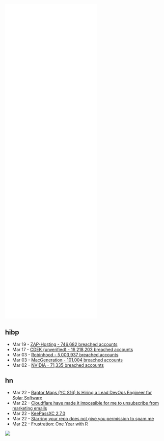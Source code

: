 ![Metrics](https://raw.githubusercontent.com/phixion/phixion/master/metrics.svg)

## hibp

<!--
for https://github.com/phixion/phixion/blob/main/.github/workflows/feeds.yml
-->
<!--START_SECTION:haveibeenpwnd-->
- Mar 19 - [ZAP-Hosting - 746,682 breached accounts](https://haveibeenpwned.com/PwnedWebsites#ZAPHosting)
- Mar 17 - [CDEK (unverified) - 19,218,203 breached accounts](https://haveibeenpwned.com/PwnedWebsites#CDEK)
- Mar 03 - [Robinhood - 5,003,937 breached accounts](https://haveibeenpwned.com/PwnedWebsites#Robinhood)
- Mar 03 - [MacGeneration - 101,004 breached accounts](https://haveibeenpwned.com/PwnedWebsites#MacGeneration)
- Mar 02 - [NVIDIA - 71,335 breached accounts](https://haveibeenpwned.com/PwnedWebsites#NVIDIA)
<!--END_SECTION:haveibeenpwnd-->

## hn

<!--
for https://github.com/phixion/phixion/blob/main/.github/workflows/feeds.yml
-->
<!--START_SECTION:hn-->
- Mar 22 - [Raptor Maps (YC S16) Is Hiring a Lead DevOps Engineer for Solar Software](https://jobs.lever.co/RaptorMaps/fd02133c-138e-4926-9f75-875233e1d1f7)
- Mar 22 - [Cloudflare have made it impossible for me to unsubscribe from marketing emails](https://news.ycombinator.com/item?id=30764757)
- Mar 22 - [KeePassXC 2.7.0](https://keepassxc.org/blog/2022-03-21-2.7.0-released//)
- Mar 22 - [Starring your repo does not give you permission to spam me](https://github.com/browserless/chrome/issues/2234)
- Mar 22 - [Frustration: One Year with R](https://github.com/ReeceGoding/Frustration-One-Year-With-R)
<!--END_SECTION:hn-->

<!--
for https://yhype.me
-->
![](https://hit.yhype.me/github/profile?user_id=13013670)
